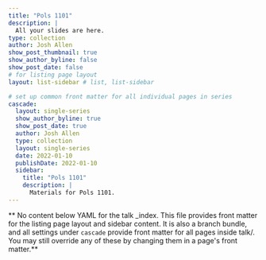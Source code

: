 ```yaml
---
title: "Pols 1101"
description: |
  All your slides are here.
type: collection
author: Josh Allen
show_post_thumbnail: true
show_author_byline: false
show_post_date: false
# for listing page layout
layout: list-sidebar # list, list-sidebar

# set up common front matter for all individual pages in series
cascade:
  layout: single-series 
  show_author_byline: true
  show_post_date: true
  author: Josh Allen
  type: collection
  layout: single-series
  date: 2022-01-10
  publishDate: 2022-01-10
  sidebar:
    title: "Pols 1101"
    description: |
      Materials for Pols 1101.
---
```


** No content below YAML for the talk _index. This file provides front matter for the listing page layout and sidebar content. It is also a branch bundle, and all settings under `cascade` provide front matter for all pages inside talk/. You may still override any of these by changing them in a page's front matter.**
